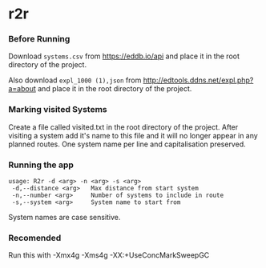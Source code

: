 # r2r

### Before Running
Download `systems.csv` from https://eddb.io/api and place it in the root directory
of the project.

Also download `expl_1000 (1),json` from http://edtools.ddns.net/expl.php?a=about and place it in the root directory
of the project.

### Marking visited Systems
Create a file called visited.txt in the root directory of the project. 
After visiting a system add it's name to this file and it will no longer appear in any planned routes.
One system name per line and capitalisation preserved.

### Running the app
```
usage: R2r -d <arg> -n <arg> -s <arg>
 -d,--distance <arg>   Max distance from start system
 -n,--number <arg>     Number of systems to include in route
 -s,--system <arg>     System name to start from
```
System names are case sensitive.

### Recomended
Run this with -Xmx4g -Xms4g -XX:+UseConcMarkSweepGC 
